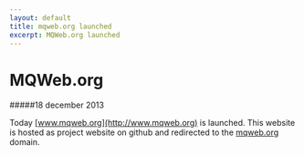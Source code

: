 ```yaml
---
layout: default
title: mqweb.org launched 
excerpt: MQWeb.org launched
---
```

MQWeb.org
=========

#####18 december 2013

Today [www.mqweb.org](http://www.mqweb.org) is launched. This website is hosted as project website on
github and redirected to the [mqweb.org](http://www.mqweb.org) domain.
